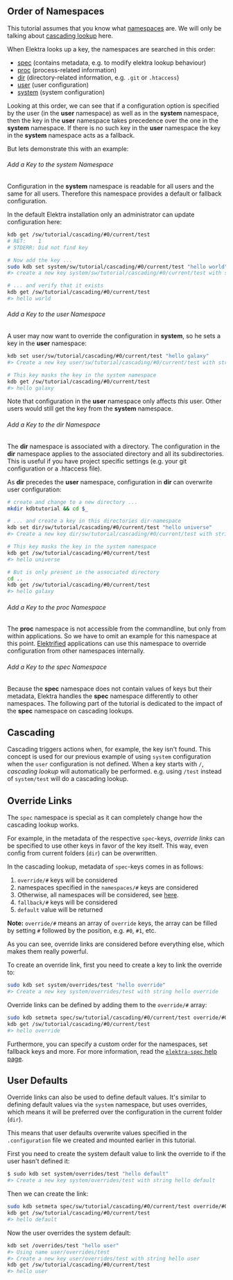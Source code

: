 ## Order of Namespaces

This tutorial assumes that you know what [namespaces](/doc/tutorials/namespaces.md) are. We will only be talking about [cascading lookup](/doc/help/elektra-cascading.md) here.

When Elektra looks up a key, the namespaces are searched in this order:

 * [spec](https://github.com/ElektraInitiative/libelektra/blob/master/doc/help/elektra-namespaces.md#spec) (contains metadata, e.g. to modify elektra lookup behaviour)
 * [proc](https://github.com/ElektraInitiative/libelektra/blob/master/doc/help/elektra-namespaces.md#proc) (process-related information)
 * [dir](https://github.com/ElektraInitiative/libelektra/blob/master/doc/help/elektra-namespaces.md#dir) (directory-related information, e.g. `.git` or `.htaccess`)
 * [user](https://github.com/ElektraInitiative/libelektra/blob/master/doc/help/elektra-namespaces.md#user) (user configuration)
 * [system](https://github.com/ElektraInitiative/libelektra/blob/master/doc/help/elektra-namespaces.md#system) (system configuration)

Looking at this order, we can see that if a configuration option is specified by the user (in the **user** namespace) as well as in the **system** namespace, then the key in the **user** namespace takes precedence over the one in the **system** namespace. If there is no such key in the **user** namespace the key in the **system** namespace acts as a fallback.

But lets demonstrate this with an example:

###### Add a Key to the system Namespace

Configuration in the **system** namespace is readable for all users and the same for all users. Therefore this namespace provides a default or fallback configuration.

In the default Elektra installation only an administrator can update configuration here:

```sh
kdb get /sw/tutorial/cascading/#0/current/test
# RET:    1
# STDERR: Did not find key

# Now add the key ...
sudo kdb set system/sw/tutorial/cascading/#0/current/test "hello world"
#> create a new key system/sw/tutorial/cascading/#0/current/test with string hello world

# ... and verify that it exists
kdb get /sw/tutorial/cascading/#0/current/test
#> hello world
```

###### Add a Key to the user Namespace

A user may now want to override the configuration in **system**, so he sets a key in the **user** namespace:

```sh
kdb set user/sw/tutorial/cascading/#0/current/test "hello galaxy"
#> Create a new key user/sw/tutorial/cascading/#0/current/test with string hello galaxy

# This key masks the key in the system namespace
kdb get /sw/tutorial/cascading/#0/current/test
#> hello galaxy
```

Note that configuration in the **user** namespace only affects _this_ user. Other users would still get the key from the **system** namespace.

###### Add a Key to the dir Namespace

The **dir** namespace is associated with a directory. The configuration in the **dir** namespace applies to the associated directory and all its subdirectories.
This is useful if you have project specific settings (e.g. your git configuration or a .htaccess file).

As **dir** precedes the **user** namespace, configuration in **dir** can overwrite user configuration:

```sh
# create and change to a new directory ...
mkdir kdbtutorial && cd $_

# ... and create a key in this directories dir-namespace
kdb set dir/sw/tutorial/cascading/#0/current/test "hello universe"
#> Create a new key dir/sw/tutorial/cascading/#0/current/test with string hello universe

# This key masks the key in the system namespace
kdb get /sw/tutorial/cascading/#0/current/test
#> hello universe

# But is only present in the associated directory
cd ..
kdb get /sw/tutorial/cascading/#0/current/test
#> hello galaxy
```

###### Add a Key to the proc Namespace

The **proc** namespace is not accessible from the commandline, but only from within applications. So we have to omit an example for this namespace at this point.
[Elektrified](/doc/help/elektra-glossary.md) applications can use this namespace to override configuration from other namespaces internally.

###### Add a Key to the spec Namespace

Because the **spec** namespace does not contain values of keys but their metadata, Elektra handles the **spec** namespace differently to other namespaces. The following part of the tutorial is dedicated to the impact of the **spec** namespace on cascading lookups.

## Cascading

Cascading triggers actions when, for example, the key isn't found.
This concept is used for our previous example of using `system` configuration
when the `user` configuration is not defined. When a key starts with `/`,
*cascading lookup* will automatically be performed. e.g. using `/test` instead
of `system/test` will do a cascading lookup.


## Override Links

The `spec` namespace is special as it can completely change how the cascading
lookup works.

For example, in the metadata of the respective `spec`-keys, *override links*
can be specified to use other keys in favor of the key itself. This way, even
config from current folders (`dir`) can be overwritten.

In the cascading lookup, metadata of `spec`-keys comes in as follows:

 1. `override/#` keys will be considered
 2. namespaces specified in the `namespaces/#` keys are considered
 3. Otherwise, all namespaces will be considered, see [here](/doc/help/elektra-namespaces.md).
 4. `fallback/#` keys will be considered
 5. `default` value will be returned

**Note:** `override/#` means an array of `override` keys, the array can be filled by
          setting `#` followed by the position, e.g. `#0`, `#1`, etc.

As you can see, override links are considered before everything else, which
makes them really powerful.

To create an override link, first you need to create a key to link the override
to:

```sh
sudo kdb set system/overrides/test "hello override"
#> Create a new key system/overrides/test with string hello override
```

Override links can be defined by adding them to the `override/#` array:

```sh
sudo kdb setmeta spec/sw/tutorial/cascading/#0/current/test override/#0 /overrides/test
kdb get /sw/tutorial/cascading/#0/current/test
#> hello override
```

Furthermore, you can specify a custom order for the namespaces, set fallback
keys and more. For more information, read the [`elektra-spec` help page](/doc/help/elektra-spec.md).


## User Defaults

Override links can also be used to define default values. It's similar to
defining default values via the `system` namespace, but uses overrides, which
means it will be preferred over the configuration in the current folder (`dir`).

This means that user defaults overwrite values specified in the `.configuration`
file we created and mounted earlier in this tutorial.

First you need to create the system default value to link the override to if the
user hasn't defined it:

```sh
$ sudo kdb set system/overrides/test "hello default"
#> Create a new key system/overrides/test with string hello default
```

Then we can create the link:

```sh
sudo kdb setmeta spec/sw/tutorial/cascading/#0/current/test override/#0 /overrides/test
kdb get /sw/tutorial/cascading/#0/current/test
#> hello default
```

Now the user overrides the system default:

```sh
kdb set /overrides/test "hello user"
#> Using name user/overrides/test
#> Create a new key user/overrides/test with string hello user
kdb get /sw/tutorial/cascading/#0/current/test
#> hello user
```
